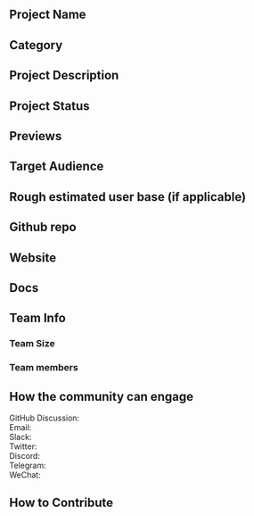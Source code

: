 
## Project Name <!-- Add your project name here"-->
<!-- Add you project logo here if available-->

## Category 
<!--developer tooling, application, wallet, infrastructure, etc-->

## Project Description
<!--Describe your project in a few sentences. -->

## Project Status
<!--brainstorming, fundraising, under development, beta, shipped, etc-->

## Previews
<!--Add some screenshots to give a preview of your product-->

## Target Audience
<!--Describe who will be your project's users-->

## Rough estimated user base (if applicable)
<!--How many users do you have right now?-->

## Github repo
<!--Attach a link to your GitHub repo if it's OSS-->

## Website
<!--Link your website if available-->

## Docs
<!--Including a link to your project docs!-->

## Team Info
<!-- Introduce your amazing team - how many team members are working on this project and who are they?-->
### Team Size  

### Team members  

## How the community can engage
GitHub Discussion: <!--Start a discussion with the community here: https://github.com/filecoin-project/community/discussions/new and attach the link!-->  
Email:  
Slack:  
Twitter:  
Discord:  
Telegram:  
WeChat:  

## How to Contribute
<!--How can the community contribute to your project?--> 
